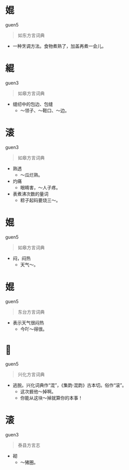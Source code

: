 # 婫
guen5
> 如东方言词典
- 一种烹调方法。食物煮熟了，加盖再煮一会儿。

# 緄
guen3
> 如皋方言词典
- 缝纫中的包边、包缝
  - ～领子、～鞋口、～边。

# 滚
guen3
> 如皋方言词典
- 熟透
  - ～瓜烂熟。
- 灼痛
  - 眼睛害，～人子疼。
- 表煮沸次数的量词
  - 粽子起码要烧三～。

# 婫
guen5
> 如皋方言词典
- 闷，闷热
  - 天气～。

# 婫
guen5
> 东台方言词典
- 表示天气很闷热
  - 今吖～得很。

# 𬦸
guen5
> 兴化方言词典
- 逃脱。兴化词典作“混”，《集韵·混韵》古本切。俗作“滚”。
  - 这次捱他～掉啊。
  - 你能从这块～掉就算你的本事！

# 滚
guen3
> 泰县方言志
- 砌
  - ～猪圈。
